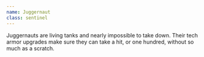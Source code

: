 ```yaml
---
name: Juggernaut
class: sentinel
---
```

Juggernauts are living tanks and nearly impossible to take down. Their tech armor upgrades make sure they can take a hit, or one hundred, without so much as a scratch.
